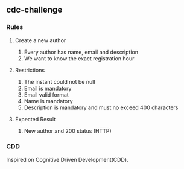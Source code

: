 ## cdc-challenge

### Rules

1. Create a new author
    1. Every author has name, email and description
    2. We want to know the exact registration hour

2. Restrictions
    1. The instant could not be null
    2. Email is mandatory
    3. Email valid format
    4. Name is mandatory
    5. Description is mandatory and must no exceed 400 characters

3. Expected Result
    1. New author and 200 status (HTTP)
    
### CDD
Inspired on Cognitive Driven Development(CDD).


